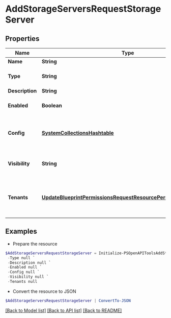 # AddStorageServersRequestStorageServer
## Properties

Name | Type | Description | Notes
------------ | ------------- | ------------- | -------------
**Name** | **String** | Name | 
**Type** | **String** | The &#x60;Storage Type&#x60; Code or ID | 
**Description** | **String** | description | [optional] 
**Enabled** | **Boolean** | The enabled flag | [optional] [default to $true]
**Config** | [**SystemCollectionsHashtable**](.md) | Configuration object with parameters that vary by &#x60;type&#x60; | 
**Visibility** | **String** | private or public | [optional] [default to "private"]
**Tenants** | [**UpdateBlueprintPermissionsRequestResourcePermissionSitesInner[]**](UpdateBlueprintPermissionsRequestResourcePermissionSitesInner.md) | Array of tenant account ids that are allowed access | [optional] 

## Examples

- Prepare the resource
```powershell
$AddStorageServersRequestStorageServer = Initialize-PSOpenAPIToolsAddStorageServersRequestStorageServer  -Name null `
 -Type null `
 -Description null `
 -Enabled null `
 -Config null `
 -Visibility null `
 -Tenants null
```

- Convert the resource to JSON
```powershell
$AddStorageServersRequestStorageServer | ConvertTo-JSON
```

[[Back to Model list]](../README.md#documentation-for-models) [[Back to API list]](../README.md#documentation-for-api-endpoints) [[Back to README]](../README.md)

